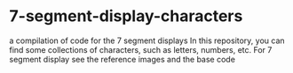 # 7-segment-display-characters
a compilation of code for the 7 segment displays 
In this repository, you can find some collections of characters, such as letters, numbers, etc. For 7 segment display
see the reference images and the base code
